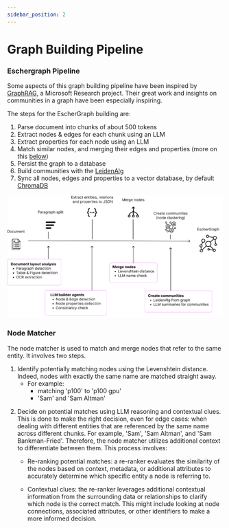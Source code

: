 ```yaml
---
sidebar_position: 2
---
```


# Graph Building Pipeline
### Eschergraph Pipeline

Some aspects of this graph building pipeline have been inspired by [GraphRAG](https://www.microsoft.com/en-us/research/blog/graphrag-unlocking-llm-discovery-on-narrative-private-data/), a Microsoft Research project. Their great work and insights on communities in a graph have been especially inspiring. 

The steps for the EscherGraph building are: 

1) Parse document into chunks of about 500 tokens
2) Extract nodes & edges for each chunk using an LLM
3) Extract properties for each node using an LLM
4) Match similar nodes, and merging their edges and properties (more on this [below](#node-matcher))
5) Persist the graph to a database
6) Build communities with the [LeidenAlg](https://github.com/vtraag/leidenalg)
7) Sync all nodes, edges and properties to a vector database, by default [ChromaDB](https://www.trychroma.com/)


![EscherGraph building steps](img/Eschergraph.png)

### Node Matcher
The node matcher is used to match and merge nodes that refer to the same entity.
It involves two steps.

1. Identify potentially matching nodes using the Levenshtein distance. Indeed, nodes with exactly the same name are matched straight away.
   - For example:
     - matching 'p100' to 'p100 gpu'
     - 'Sam' and 'Sam Altman'

2) Decide on potential matches using LLM reasoning and contextual clues. This is done to make the right decision, even for edge cases: when dealing with different entities that are referenced by the same name across different chunks. For example, 'Sam', 'Sam Altman', and 'Sam Bankman-Fried'.
Therefore, the node matcher utilizes additional context to differentiate between them. This process involves:
     - Re-ranking potential matches: a re-ranker evaluates the similarity of the nodes based on context, metadata, or additional attributes to accurately determine which specific entity a node is referring to.

     - Contextual clues: the re-ranker leverages additional contextual information from the surrounding data or relationships to clarify which node is the correct match. This might include looking at node connections, associated attributes, or other identifiers to make a more informed decision.